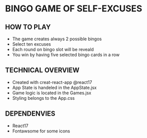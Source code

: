 # BINGO GAME OF SELF-EXCUSES

## HOW TO PLAY
- The game creates always 2 possible bingos
- Select ten excuses
- Each round on bingo slot will be reveald
- You win by having five selected bingo cards in a row

## TECHNICAL OVERVIEW
- Created with creat-react-app @react17
- App State is handeled in the AppState.jsx
- Game logic is located in the Games.jsx
- Styling belongs to the App.css

## DEPENDENVIES
- React17
- Fontawsome for some icons

